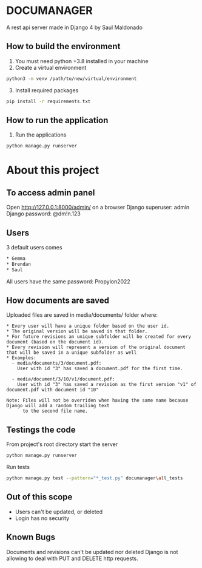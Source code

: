 # DOCUMANAGER
A rest api server made in Django 4 by Saul Maldonado
## How to build the environment
1. You must need python +3.8 installed in your machine
2. Create a virtual environment
```bash
python3 -m venv /path/to/new/virtual/environment
```
3. Install required packages
```bash
pip install -r requirements.txt
```


## How to run the application
1. Run the applications
```bash
python manage.py runserver
```

# About this project
## To access admin panel
Open http://127.0.0.1:8000/admin/ on a browser
Django superuser: admin
Django password: @dm!n.123

## Users
3 default users comes
```bash
* Gemma
* Brendan
* Saul
```
All users have the same password: Propylon2022

## How documents are saved
Uploaded files are saved in media/documents/ folder where:
```
* Every user will have a unique folder based on the user id.
* The original version will be saved in that folder.
* For future revisions an unique subfolder will be created for every document (based on the document id).
* Every revision will represent a version of the original document that will be saved in a unique subfolder as well
* Examples:
  - media/documents/3/document.pdf: 
    User with id "3" has saved a document.pdf for the first time.
    
  - media/document/3/10/v1/document.pdf:
    User with id "3" has saved a revision as the first version "v1" of document.pdf with document id "10"

Note: Files will not be overriden when having the same name because Django will add a random trailing text 
      to the second file name.
```

## Testings the code
From project's root directory start the server
```bash
python manage.py runserver
```
Run tests
```bash
python manage.py test --pattern="*_test.py" documanager\all_tests
```

## Out of this scope 
* Users can't be updated, or deleted
* Login has no security

## Known Bugs
Documents and revisions can't be updated nor deleted
  Django is not allowing to deal with PUT and DELETE http requests.

